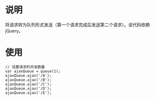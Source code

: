 # 说明
将请求转为队列形式发送（第一个请求完成后发送第二个请求）。该代码依赖jQuery。
# 使用
```
// 设置请求的并发数量
var ajaxQueue = queue(1);
ajaxQueue.ajax('/A');
ajaxQueue.ajax('/B');
ajaxQueue.ajax('/C');
ajaxQueue.ajax('/D');
ajaxQueue.ajax('/E');
```

